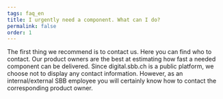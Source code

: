 ```yaml
---
tags: faq_en
title: I urgently need a component. What can I do?
permalink: false
order: 1
---
```


The first thing we recommend is to contact us. <sbb-link variant="inline" href="/{{page.lang}}/design-system/organisation/contacts/" target="_blank">Here</sbb-link> you can find who to contact.
Our product owners are the best at estimating how fast a needed component can be delivered. Since digital.sbb.ch is a public platform, we choose not to display any contact information. However, as an internal/external SBB employee you will certainly know how to contact the corresponding product owner.